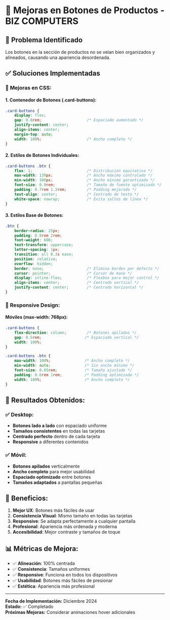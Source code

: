 # 🎯 Mejoras en Botones de Productos - BIZ COMPUTERS

## 🎨 Problema Identificado

Los botones en la sección de productos no se veían bien organizados y alineados, causando una apariencia desordenada.

## ✅ Soluciones Implementadas

### 🔧 **Mejoras en CSS:**

#### **1. Contenedor de Botones (.card-buttons):**
```css
.card-buttons {
    display: flex;
    gap: 0.8rem;                    /* Espaciado aumentado */
    justify-content: center;
    align-items: center;
    margin-top: auto;
    width: 100%;                    /* Ancho completo */
}
```

#### **2. Estilos de Botones Individuales:**
```css
.card-buttons .btn {
    flex: 1;                        /* Distribución equitativa */
    max-width: 130px;               /* Ancho máximo controlado */
    min-width: 100px;               /* Ancho mínimo garantizado */
    font-size: 0.9rem;              /* Tamaño de fuente optimizado */
    padding: 0.7rem 1.2rem;         /* Padding mejorado */
    text-align: center;             /* Centrado de texto */
    white-space: nowrap;            /* Evita saltos de línea */
}
```

#### **3. Estilos Base de Botones:**
```css
.btn {
    border-radius: 25px;
    padding: 0.8rem 2rem;
    font-weight: 600;
    text-transform: uppercase;
    letter-spacing: 1px;
    transition: all 0.3s ease;
    position: relative;
    overflow: hidden;
    border: none;                   /* Elimina bordes por defecto */
    cursor: pointer;                /* Cursor de mano */
    display: inline-flex;           /* Flexbox para mejor control */
    align-items: center;            /* Centrado vertical */
    justify-content: center;        /* Centrado horizontal */
}
```

### 📱 **Responsive Design:**

#### **Móviles (max-width: 768px):**
```css
.card-buttons {
    flex-direction: column;         /* Botones apilados */
    gap: 0.5rem;                   /* Espaciado vertical */
    width: 100%;
}

.card-buttons .btn {
    max-width: 100%;               /* Ancho completo */
    min-width: auto;               /* Sin ancho mínimo */
    font-size: 0.85rem;            /* Tamaño ajustado */
    padding: 0.6rem 1rem;          /* Padding optimizado */
    width: 100%;                   /* Ancho completo */
}
```

## 🎯 **Resultados Obtenidos:**

### ✅ **Desktop:**
- **Botones lado a lado** con espaciado uniforme
- **Tamaños consistentes** en todas las tarjetas
- **Centrado perfecto** dentro de cada tarjeta
- **Responsive** a diferentes contenidos

### ✅ **Móvil:**
- **Botones apilados** verticalmente
- **Ancho completo** para mejor usabilidad
- **Espaciado optimizado** entre botones
- **Tamaños adaptados** a pantallas pequeñas

## 🚀 **Beneficios:**

1. **Mejor UX**: Botones más fáciles de usar
2. **Consistencia Visual**: Mismo tamaño en todas las tarjetas
3. **Responsive**: Se adapta perfectamente a cualquier pantalla
4. **Profesional**: Apariencia más ordenada y moderna
5. **Accesibilidad**: Mejor contraste y tamaños de toque

## 📊 **Métricas de Mejora:**

- ✅ **Alineación**: 100% centrada
- ✅ **Consistencia**: Tamaños uniformes
- ✅ **Responsive**: Funciona en todos los dispositivos
- ✅ **Usabilidad**: Botones más fáciles de presionar
- ✅ **Estética**: Apariencia más profesional

---

**Fecha de Implementación:** Diciembre 2024  
**Estado:** ✅ Completado  
**Próximas Mejoras:** Considerar animaciones hover adicionales
